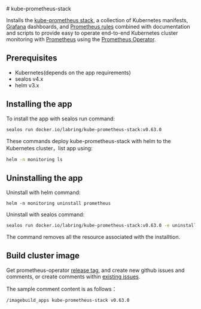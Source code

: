\# kube-prometheus-stack

Installs the [kube-prometheus stack](https://github.com/prometheus-operator/kube-prometheus), a collection of Kubernetes manifests, [Grafana](http://grafana.com/) dashboards, and [Prometheus rules](https://prometheus.io/docs/prometheus/latest/configuration/recording_rules/) combined with documentation and scripts to provide easy to operate end-to-end Kubernetes cluster monitoring with [Prometheus](https://prometheus.io/) using the [Prometheus Operator](https://github.com/prometheus-operator/prometheus-operator).

## Prerequisites

- Kubernetes(depends on the app requirements)
- sealos v4.x
- helm v3.x

## Installing the app

To install the app with sealos run  command:

```bash
sealos run docker.io/labring/kube-prometheus-stack:v0.63.0
```

These commands deploy kube-prometheus-stack with helm to the Kubernetes cluster，list app using:

```bash
helm -n monitoring ls
```

## Uninstalling the app

Uninstall with helm command:

```
helm -n monitoring uninstall prometheus
```

Uninstall with sealos command:

```bash
sealos run docker.io/labring/kube-prometheus-stack:v0.63.0 -e uninstall=true
```

The command removes all the resource associated with the installtion.

## Build cluster image

Get prometheus-operator [release tag](https://github.com/prometheus-operator/prometheus-operator/releases), and create new github issues and comments, or create comments within [existing issues](https://github.com/labring-actions/cluster-image/issues/36).

The sample comment content is as follows：

```
/imagebuild_apps kube-prometheus-stack v0.63.0
```
